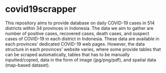 # covid19scrapper
This repository aims to provide database on daily COVID-19 cases in 514 districts within 34 provinces in Indonesia. The data we aim to gather are number of positive cases, recovered cases, death cases, and suspect cases of COVID-19 in each district in Indonesia. These data are available in each provinces’ dedicated COVID-19 web pages. However,  the data structure in each provinces’ website varies, where some provide tables that can be scraped automatically, tables that has to be manually inputted/copied, data in the form of image (jpg/png/pdf), and spatial data (map-based dataset). 
